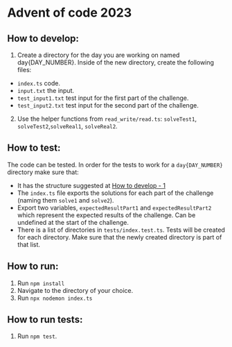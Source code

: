 # Advent of code 2023

## __How to develop:__
1) Create a directory for the day you are working on named day{DAY_NUMBER}.
<span id="folder-structure"></span>
Inside of the new directory, create the following files:
- `index.ts` code. 
- `input.txt` the input.
- `test_input1.txt` test input for the first part of the challenge.
- `test_input2.txt` test input for the second part of the challenge.
2) Use the helper functions from `read_write/read.ts`: `solveTest1`, `solveTest2`,`solveReal1`, `solveReal2`.

## __How to test:__

The code can be tested. In order for the tests to work for a `day{DAY_NUMBER}` directory make sure that:
- It has the structure suggested at [How to develop - 1](#folder-structure)
- The `index.ts` file exports the solutions for each part of the challenge (naming them `solve1` and `solve2`).
- Export two variables, `expectedResultPart1` and `expectedResultPart2` which represent the expected results of the challenge. Can be undefined at the start of the challenge.
- There is a list of directories in `tests/index.test.ts`. Tests will be created for each directory. Make sure that the newly created directory is part of that list.

## __How to run:__
1) Run `npm install`
1) Navigate to the directory of your choice.
2) Run `npx nodemon index.ts`

## __How to run tests:__
1) Run `npm test`.
